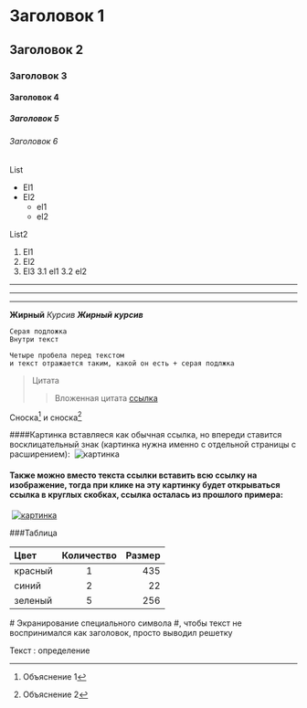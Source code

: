 # Заголовок 1
## Заголовок 2
### Заголовок 3
#### Заголовок 4
##### Заголовок 5
###### Заголовок 6

List
* El1
* El2
  * el1
  * el2

List2
1. El1
2. El2
3. El3
  3.1 el1
  3.2 el2

---
___
***

__Жирный__
_Курсив_
___Жирный курсив___

```
Серая подложка
Внутри текст
```

    Четыре пробела перед текстом
    и текст отражается таким, какой он есть + серая подлжка

> Цитата
>> Вложенная цитата
[]()
[ссылка](https://www.youtube.com/watch?v=syrGPPekLHQ)

Сноска[^1] и сноска[^2]
[^1]: Объяснение 1
[^2]: Объяснение 2

####Картинка вставляеся как обычная ссылка, но впереди ставится восклицательный знак (картинка нужна именно с отдельной страницы с расширением):
![]()
![картинка](https://i.pinimg.com/originals/b1/02/dc/b102dcda56577ee8b860b89dadf0f4c0.jpg)

#### Также можно вместо текста ссылки вставить всю ссылку на изображение, тогда при клике на эту картинку будет открываться ссылка в круглых скобках, ссылка осталась из прошлого примера:
[![]()]()
[![картинка](https://i.pinimg.com/originals/b1/02/dc/b102dcda56577ee8b860b89dadf0f4c0.jpg)](https://www.youtube.com/watch?v=syrGPPekLHQ)

###Таблица

Цвет | Количество | Размер
:----|:----------:|-------:
красный | 1 | 435
синий | 2 | 22
зеленый | 5 | 256

\# Экранирование специального символа #, чтобы текст не воспринимался как заголовок, просто выводил решетку

Текст
: определение
